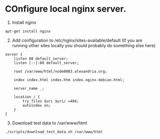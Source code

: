 # COnfigure local nginx server.

1. Install nginx
```
apt-get install nginx
```

2. Add configuration to /etc/nginx/sites-available/default (If you are running other sites locally you should probably do something else here)
```
server {
	listen 80 default_server;
	listen [::]:80 default_server;

	root /var/www/html/node0003.alexandria.org;

	index index.html index.htm index.nginx-debian.html;

	server_name _;

	location / {
		try_files $uri $uri/ =404;
		autoindex on;
	}
}
```

3. Download test data to /var/www/html
```
./scripts/download_test_data.sh /var/www/html
```

